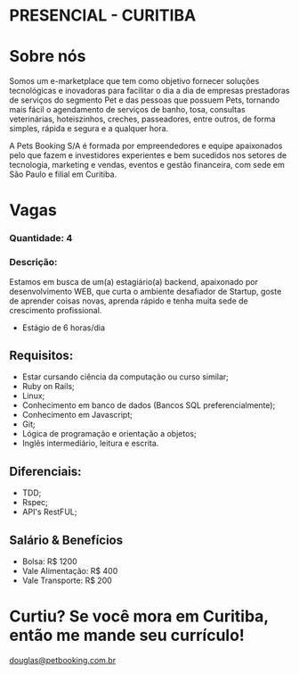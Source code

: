 # PRESENCIAL - CURITIBA

# Sobre nós
Somos um e-marketplace que tem como objetivo fornecer soluções tecnológicas e inovadoras para facilitar o dia a dia de empresas prestadoras de serviços do segmento Pet e das pessoas que possuem Pets, tornando mais fácil o agendamento de serviços de banho, tosa, consultas veterinárias, hoteiszinhos, creches, passeadores, entre outros, de forma simples, rápida e segura e a qualquer hora. 

A Pets Booking S/A é formada por empreendedores e equipe apaixonados pelo que fazem e investidores experientes e bem sucedidos nos setores de tecnologia, marketing e vendas, eventos e gestão financeira, com sede em São Paulo e filial em Curitiba.


# Vagas
### Quantidade: 4
### Descrição:
Estamos em busca de um(a) estagiário(a) backend, apaixonado por desenvolvimento WEB, que curta o ambiente desafiador de Startup, goste de aprender coisas novas, aprenda rápido e tenha muita sede de crescimento profissional.
- Estágio de 6 horas/dia

## Requisitos:
* Estar cursando ciência da computação ou curso similar;
* Ruby on Rails;
* Linux;
* Conhecimento em banco de dados (Bancos SQL preferencialmente);
* Conhecimento em Javascript;
* Git;
* Lógica de programação e orientação a objetos;
* Inglês intermediário, leitura e escrita.

## Diferenciais:
* TDD;
* Rspec;
* API's RestFUL;

## Salário & Benefícios
- Bolsa: R$ 1200
- Vale Alimentação: R$ 400
- Vale Transporte: R$ 200

# Curtiu? Se você mora em Curitiba, então me mande seu currículo!
douglas@petbooking.com.br
